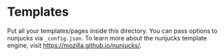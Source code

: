 # Templates

Put all your templates/pages inside this directory. You can pass options to nunjucks via `_config.json`. To learn more about the nunjucks template engine, visit https://mozilla.github.io/nunjucks/.